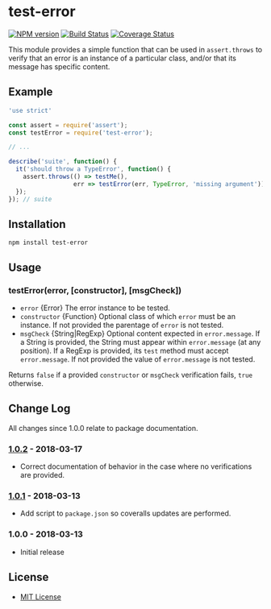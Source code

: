 # test-error

[![NPM version](https://img.shields.io/npm/v/test-error.svg)](https://www.npmjs.com/package/test-error "View this project on NPM")
[![Build Status](https://travis-ci.org/pabigot/test-error.svg?branch=master)](https://travis-ci.org/pabigot/test-error "Check build status on TravisCI")
[![Coverage Status](https://coveralls.io/repos/pabigot/test-error/badge.svg?branch=master&service=github)](https://coveralls.io/github/pabigot/test-error?branch=master "Check coverage status on Coveralls")

This module provides a simple function that can be used in
`assert.throws` to verify that an error is an instance of a particular
class, and/or that its message has specific content.

## Example

```js
'use strict'

const assert = require('assert');
const testError = require('test-error');

// ...

describe('suite', function() {
  it('should throw a TypeError', function() {
    assert.throws(() => testMe(),
                  err => testError(err, TypeError, 'missing argument'));
  });
}); // suite
```

## Installation

    npm install test-error

## Usage

### testError(error, [constructor], [msgCheck])

* `error` {Error} The error instance to be tested.
* `constructor` {Function} Optional class of which `error` must be an
  instance.  If not provided the parentage of `error` is not tested.
* `msgCheck` {String|RegExp} Optional content expected in
  `error.message`.  If a String is provided, the String must appear
  within `error.message` (at any position).  If a RegExp is provided, its
  `test` method must accept `error.message`.  If not provided the value
  of `error.message` is not tested.

Returns `false` if a provided `constructor` or `msgCheck` verification
fails, `true` otherwise.

## Change Log

All changes since 1.0.0 relate to package documentation.

### [1.0.2] - 2018-03-17

* Correct documentation of behavior in the case where no verifications
  are provided.

### [1.0.1] - 2018-03-13

* Add script to `package.json` so coveralls updates are performed.

### 1.0.0 - 2018-03-13

* Initial release

## License

* [MIT License](https://opensource.org/licenses/MIT)

[1.0.2]: https://github.com/pabigot/test-error/compare/v1.0.1...v1.0.2
[1.0.1]: https://github.com/pabigot/test-error/compare/v1.0.0...v1.0.1
